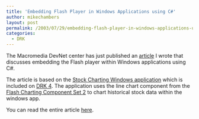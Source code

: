 ```yaml
---
title: 'Embedding Flash Player in Windows Applications using C#'
author: mikechambers
layout: post
permalink: /2003/07/29/embedding-flash-player-in-windows-applications-using-c/
categories:
  - DRK
---
```



The Macromedia DevNet center has just published an [article][1] I wrote that discusses embedding the Flash player within Windows applications using C#.

The article is based on the [Stock Charting Windows application][2] which is included on [DRK 4][3]. The application uses the line chart component from the [Flash Charting Component Set 2][4] to chart historical stock data within the windows app.

You can read the entire article [here][1].

 [1]: http://www.macromedia.com/devnet/mx/flash/articles/stock_history.html
 [2]: http://www.macromedia.com/software/drk/productinfo/product_overview/volume4/sample_apps.html#stock_chart
 [3]: http://www.macromedia.com/go/drk4/
 [4]: http://www.macromedia.com/software/drk/productinfo/product_overview/volume4/flashmx.html